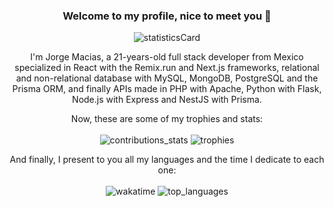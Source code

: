 ### <p align="center">Welcome to my profile, nice to meet you 🌹</p>

<p align="center" >
  <img alt="statisticsCard" src="https://github-readme-stats.vercel.app/api?username=maciasroses&count_private=true&show_icons=true&theme=graywhite&hide=stars,issues&hide_border=true&hide_title=true&include_all_commits=true"/>
</p>

<p align="center">
  I'm Jorge Macias, a 21-years-old full stack developer from Mexico specialized in React with the Remix.run and Next.js frameworks, relational and non-relational database with MySQL, MongoDB, PostgreSQL and the Prisma ORM, and finally APIs made in PHP with Apache, Python with Flask, Node.js with Express and NestJS with Prisma.
</p>

<p align="center">
  Now, these are some of my trophies and stats:
  <br /><br />
  <img alt="contributions_stats" src="https://github-readme-streak-stats.herokuapp.com/?user=maciasroses" />
  <img alt="trophies" src="https://github-profile-trophy.vercel.app/?username=maciasroses&no-frame=true](https://github-profile-trophy.vercel.app/?username=maciasroses&no-frame=true&title=Commits,PullRequest,Reviews,Experience,Repositories" />
</p>

<p align="center" >
  And finally, I present to you all my languages and the time I dedicate to each one:
  <br /><br />
  <img alt="wakatime" src="https://github-readme-stats.vercel.app/api/wakatime?username=maciasroses&hide_title=true&hide_border=true&layout=compact" />
  <img alt="top_languages" src="https://github-readme-stats.vercel.app/api/top-langs/?username=maciasroses&layout=compact&hide_title=true&hide_border=true" />
</p>
